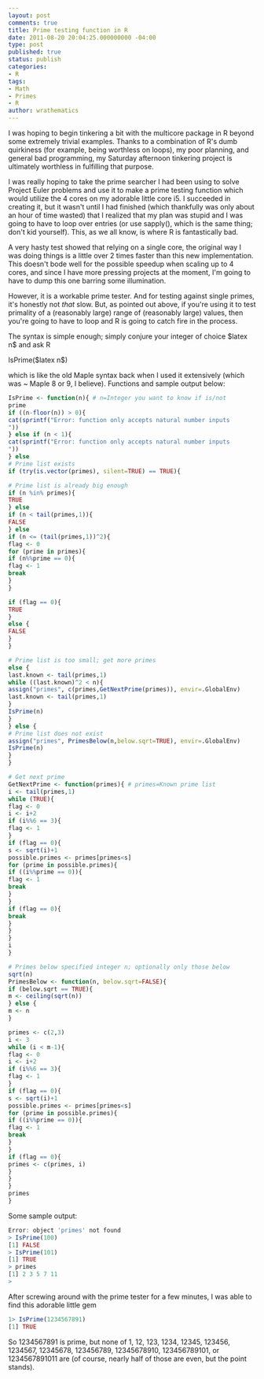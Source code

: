```yaml
---
layout: post
comments: true
title: Prime testing function in R
date: 2011-08-20 20:04:25.000000000 -04:00
type: post
published: true
status: publish
categories:
- R
tags:
- Math
- Primes
- R
author: wrathematics
---
```



I was hoping to begin tinkering a bit with the multicore package in R
beyond some extremely trivial examples. Thanks to a combination of R's
dumb quirkiness (for example, being worthless on loops), my poor
planning, and general bad programming, my Saturday afternoon tinkering
project is ultimately worthless in fulfilling that purpose.

I was really hoping to take the prime searcher I had been using to solve
Project Euler problems and use it to make a prime testing function which
would utilize the 4 cores on my adorable little core i5. I succeeded in
creating it, but it wasn't until I had finished (which thankfully was
only about an hour of time wasted) that I realized that my plan was
stupid and I was going to have to loop over entries (or use sapply(),
which is the same thing; don't kid yourself). This, as we all know, is
where R is fantastically bad.

A very hasty test showed that relying on a single core, the original way
I was doing things is a little over 2 times faster than this new
implementation. This doesn't bode well for the possible speedup when
scaling up to 4 cores, and since I have more pressing projects at the
moment, I'm going to have to dump this one barring some illumination.

However, it is a workable prime tester. And for testing against single
primes, it's honestly not *that* slow. But, as pointed out above, if
you're using it to test primality of a (reasonably large) range of
(reasonably large) values, then you're going to have to loop and R is
going to catch fire in the process.

The syntax is simple enough; simply conjure your integer of choice
\$latex n\$ and ask R

IsPrime(\$latex n\$)

which is like the old Maple syntax back when I used it extensively
(which was \~ Maple 8 or 9, I believe). Functions and sample output
below:

```R
IsPrime <- function(n){ # n=Integer you want to know if is/not
prime
if ((n-floor(n)) > 0){
cat(sprintf("Error: function only accepts natural number inputs
"))
} else if (n < 1){
cat(sprintf("Error: function only accepts natural number inputs
"))
} else
# Prime list exists
if (try(is.vector(primes), silent=TRUE) == TRUE){

# Prime list is already big enough
if (n %in% primes){
TRUE
} else
if (n < tail(primes,1)){
FALSE
} else
if (n <= (tail(primes,1))^2){
flag <- 0
for (prime in primes){
if (n%%prime == 0){
flag <- 1
break
}
}

if (flag == 0){
TRUE
}
else {
FALSE
}
}

# Prime list is too small; get more primes
else {
last.known <- tail(primes,1)
while ((last.known)^2 < n){
assign("primes", c(primes,GetNextPrime(primes)), envir=.GlobalEnv)
last.known <- tail(primes,1)
}
IsPrime(n)
}
} else {
# Prime list does not exist
assign("primes", PrimesBelow(n,below.sqrt=TRUE), envir=.GlobalEnv)
IsPrime(n)
}
}

# Get next prime
GetNextPrime <- function(primes){ # primes=Known prime list
i <- tail(primes,1)
while (TRUE){
flag <- 0
i <- i+2
if (i%%6 == 3){
flag <- 1
}
if (flag == 0){
s <- sqrt(i)+1
possible.primes <- primes[primes<s]
for (prime in possible.primes){
if ((i%%prime == 0)){
flag <- 1
break
}
}
if (flag == 0){
break
}
}
}
i
}

# Primes below specified integer n; optionally only those below
sqrt(n)
PrimesBelow <- function(n, below.sqrt=FALSE){
if (below.sqrt == TRUE){
m <- ceiling(sqrt(n))
} else {
m <- n
}

primes <- c(2,3)
i <- 3
while (i < m-1){
flag <- 0
i <- i+2
if (i%%6 == 3){
flag <- 1
}
if (flag == 0){
s <- sqrt(i)+1
possible.primes <- primes[primes<s]
for (prime in possible.primes){
if ((i%%prime == 0)){
flag <- 1
break
}
}
if (flag == 0){
primes <- c(primes, i)
}
}
}
primes
}
```

Some sample output:

```R > primes
Error: object 'primes' not found
> IsPrime(100)
[1] FALSE
> IsPrime(101)
[1] TRUE
> primes
[1] 2 3 5 7 11
>
```

After screwing around with the prime tester for a few minutes, I was
able to find this adorable little gem

```R
1> IsPrime(1234567891)
[1] TRUE
```
So 1234567891 is prime, but none of 1, 12, 123, 1234, 12345, 123456,
1234567, 12345678, 123456789, 12345678910, 123456789101, or
1234567891011 are (of course, nearly half of those are even, but the
point stands).

